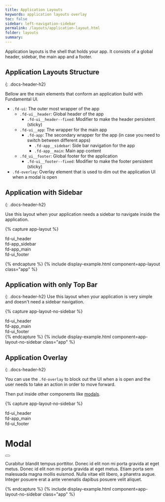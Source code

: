 ```yaml
---
title: Application Layouts
keywords: application layouts overlay
toc: false
sidebar: left-navigation-sidebar
permalink: /layouts/application-layout.html
folder: layouts
summary:
---
```

Application layouts is the shell that holds your app. It consists of a global header, sidebar, the main app and a footer.

## Application Layouts Structure
{: .docs-header-h2}

Bellow are the main elements that conform an application build with Fundamental UI.

* `.fd-ui`: The outer most wrapper of the app
    * `.fd-ui__header`: Global header of the app
        * `.fd-ui__header--fixed`: Modifier to make the header persistent (sticky)
    * `.fd-ui__app`: The wrapper for the main app
        * `.fd-app`: The secondary wrapper for the app (in case you need to switch between different apps)
            * `.fd-app__sidebar`: Side bar navigation for the app
            * `.fd-app__main`: Main app content
    * `.fd_ui__footer`: Global footer for the application
        * `.fd-ui__footer--fixed`: Modifier to make the footer persistent (sticky)
* `.fd-overlay`: Overlay element that is used to dim out the application UI when a modal is open

## Application with Sidebar
{: .docs-header-h2}

Use this layout when your application needs a sidebar to navigate inside the application.

{% capture app-layout %}

<div class="fd-ui fd-ui--fundamental">
    <div class="fd-ui__header">
        fd-ui_header
    </div>
    <div class="fd-ui__app">
        <div class="fd-app">
            <div class="fd-app__sidebar">
                fd-app_sidebar
            </div>
            <main class="fd-app__main">
                fd-app_main
            </main>
        </div>
    </div>
    <div class="fd-ui__footer">
        fd-ui_footer
    </div>
</div>

{% endcapture %}
{% include display-example.html component=app-layout class="app" %}

## Application with only Top Bar
{: .docs-header-h2}
Use this layout when your application is very simple and doesn't need a sidebar navigation.

{% capture app-layout-no-sidebar %}
<div class="fd-ui fd-ui--fundamental">
    <div class="fd-ui__header">
        fd-ui_header
    </div>
    <div class="fd-ui__app">
        <div class="fd-app">
            <main class="fd-app__main">
                fd-app_main
            </main>
        </div>
    </div>
    <div class="fd-ui__footer">
        fd-ui_footer
    </div>
</div>
{% endcapture %}
{% include display-example.html component=app-layout-no-sidebar class="app" %}

## Application Overlay
{: .docs-header-h2}

You can use the `.fd-overlay` to block out the UI when a is open and the user needs to take an action in order to move forward.

Then put inside other components like [modals](/components/modal.html).

{% capture app-layout-no-sidebar %}
<div class="fd-ui fd-ui--fundamental">
    <div class="fd-ui__header">
        fd-ui_header
    </div>
    <div class="fd-ui__app">
        <div class="fd-app">
            <main class="fd-app__main">
                fd-app_main
            </main>
        </div>
    </div>
    <div class="fd-ui__footer">
        fd-ui_footer
    </div>
</div>
<div class="fd-overlay">
    <div class="fd-modal">
        <div class="fd-modal__content">
            <div class="fd-modal__header">
                <h1 class="fd-modal__title">Modal</h1>
                <button class="fd-modal__close" aria-label="close"></button>
            </div>
            <div class="fd-modal__body">
                <p>Curabitur blandit tempus porttitor. Donec id elit non mi porta gravida at eget metus. Donec id elit non mi porta gravida at eget metus. Etiam porta sem malesuada magna mollis euismod. Nulla vitae elit libero, a pharetra augue. Integer posuere erat a ante venenatis dapibus posuere velit aliquet.</p>
            </div>
        </div>
    </div>
</div>
{% endcapture %}
{% include display-example.html component=app-layout-no-sidebar class="app" %}
